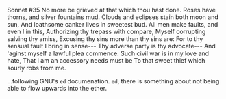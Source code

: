  Sonnet #35
No more be grieved at that which thou hast done.
Roses have thorns, and silver fountains mud.
Clouds and eclipses stain both moon and sun,
And loathsome canker lives in sweetest bud.
All men make faults, and even I in this,
Authorizing thy trepass with compare,
Myself corrupting salving thy amiss,
Excusing thy sins more than thy sins are:
For to thy sensual fault I bring in sense---
Thy adverse party is thy advocate---
And 'aginst myself a lawful plea commence.
Such civil war is in my love and hate,
 That I am an accessory needs must be
 To that sweet thief which sourly robs from me.

...following GNU's `ed` documenation. `ed`, there is something about not being able to
flow upwards into the ether.
